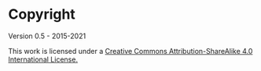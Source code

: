 # Copyright

Version 0.5 - 2015-2021

This work is licensed under a [Creative Commons Attribution-ShareAlike 4.0 International License.](http://creativecommons.org/licenses/by-sa/4.0/)
